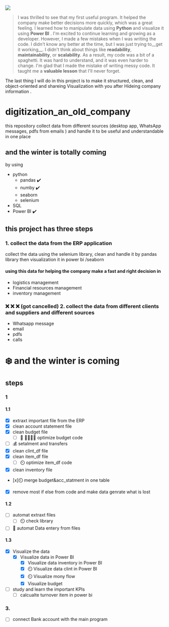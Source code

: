 <img src="https://devstickers.com/assets/img/pro/kjyz.png"  >

> I was thrilled to see that my first useful program. It helped the company make better decisions more quickly, which was a great feeling. 
I learned how to manipulate data using __Python__ and visualize it using __Power BI__ . I'm excited to continue learning and growing as a developer.
However, I made a few mistakes when I was writing the code. I didn't know any better at the time, but I was just trying to__get it working__. I didn't 
think about things like __readability__, __maintainability__, or __scalability__. As a result, my code was a bit of a spaghetti. It was hard to understand, 
and it was even harder to change. I'm glad that I made the mistake of writing messy code. It taught me a __valuable lesson__ that I'll never forget.

The last thing I will do in this project is to make it structured, clean, and object-oriented and shareing Visualization with you after Hideing company information .

# digitization_an_old_company
this repository collect data from different  sources (desktop app, WhatsApp messages, pdfs from emails ) 
and handle it to be useful and understandable in one place
## and the winter is totally coming
by using 
- python 
  - pandas :heavy_check_mark:
  - numby  :heavy_check_mark:
  - seaborn
  - selenium
- SQL 
- Power BI :heavy_check_mark:
## this project has three steps
### 1. collect the data from the ERP application 
collect the data using the selenium library, clean and handle it by pandas library then visualization it in power bi /seaborn
#### using this data for helping the company make a fast and right decision in  
 * logistics management
 * Financial resources management
 * inventory management
  

  
###  :x: :x: :x: (got cancelled) 2. collect the data from different clients and suppliers and different sources 
- Whatsapp message 
- email 
- pdfs 
- calls 


# :snowflake: and the winter is  coming


## steps
### 1
#### 1.1
- [x] extraxt important file from the ERP 
- [x] clean account statement file
- [x] clean budget file 
  -  [ ] :star2: :star2::star2::star2::star2: optimize budget code
- [ ] :moneybag: setalment and transfers  
- [x] clean clint_df file 
- [x] clean item_df file 
  - [ ] :timer_clock: optimize item_df code 
- [x] clean inventory file
- [x]:timer_clock: merge budget&acc_statment in one table 
- [x] remove most if else from code and make data genrate what is lost

#### 1.2

- [ ] automat extraxt files 
  - [ ] :timer_clock: check library  
- [ ] :dizzy:	automat Data entery from files

#### 1.3
- [x] Visualize the data
  - [x] Visualize data in Power BI
    - [x] Visualize data inventory in Power BI
    - [x] :timer_clock: Visualize data clint in Power BI    
    - [x] :timer_clock: Visualize mony flow 
    - [x] Visualize budget
- [ ] study and learn the important KPIs
  - [ ] calcualte turnover item in power bi 
### 3.
- [ ] connect Bank account with the main program

